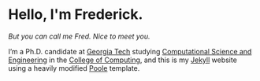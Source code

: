 # Hello, I'm Frederick.
*But you can call me Fred. Nice to meet you.*

I’m a Ph.D. candidate at [Georgia Tech][gt] studying [Computational Science and Engineering][cse] in the [College of Computing][coc], and this is my [Jekyll][jekyll] website using a heavily modified [Poole][poole] template.

[gt]: http://gatech.edu "Georgia Tech."
[cse]: http://cse.gatech.edu "GT Computational Science and Engineering."
[coc]: http://www.cc.gatech.edu "GT College of Computing."

[jekyll]: http://jekyllrb.com "Jekyll."
[poole]: http://getpoole.com "Poole."
